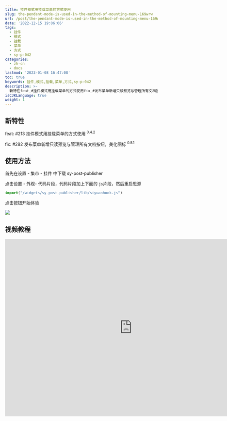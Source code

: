 ```yaml
---
title: 挂件模式用挂载菜单的方式使用
slug: the-pendant-mode-is-used-in-the-method-of-mounting-menu-169wrw
url: /post/the-pendant-mode-is-used-in-the-method-of-mounting-menu-169wrw.html
date: '2022-12-15 19:06:06'
tags:
  - 挂件
  - 模式
  - 挂载
  - 菜单
  - 方式
  - sy-p-042
categories:
  - zh-cn
  - docs
lastmod: '2023-01-08 16:47:08'
toc: true
keywords: 挂件,模式,挂载,菜单,方式,sy-p-042
description: >-
  新特性feat_#挂件模式用挂载菜单的方式使用fix_#发布菜单新增只读预览与管理所有文档按钮美化图标使用方法首先在设置集市挂件中下载sypostpublisher点击设置外观代码片段代码片段加上下面的js​片段然后重启思源import()点击按钮开始体验​​视频教程‍
isCJKLanguage: true
weight: 1
---
```


## 新特性

feat: #213 挂件模式用挂载菜单的方式使用 <sup>0.4.2</sup>

fix: #282 发布菜单新增只读预览与管理所有文档按钮，美化图标 <sup>0.5.1</sup>

## 使用方法

首先在设置 - 集市 - 挂件 中下载 sy-post-publisher

点击设置 - 外观- 代码片段，代码片段加上下面的 `js`​ 片段，然后重启思源

```js
import("/widgets/sy-post-publisher/lib/siyuanhook.js")
```

点击按钮开始体验

​![](https://img1.terwer.space/api/public/202212180137539.png)​

## 视频教程

<iframe src="https://player.bilibili.com/player.html?aid=818780043&amp;bvid=BV1cG4y1g7B4&amp;cid=925201310&amp;page=1" data-src="//player.bilibili.com/player.html?aid=818780043&amp;bvid=BV1cG4y1g7B4&amp;cid=925201310&amp;page=1" scrolling="no" border="0" frameborder="no" framespacing="0" allowfullscreen="true" style="width: 836px; height: 584px;"></iframe>

‍
